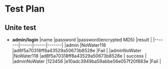 # Test Plan

## Unite test

* **admin/login**
	|name	|password   |password(encrypted MD5)	|result |
	|-------|------|------|-------|
	|admin 	|NoWater118 |ad8f5a70318ff8a43529a50673b8528e   |Fail   | 
	|adminNoWater 	|NoWater118 |ad8f5a70318ff8a43529a50673b8528e 	| success |
    |adminNoWater   |123456 |e10adc3949ba59abbe56e057f20f883e   |Fail   |
    
